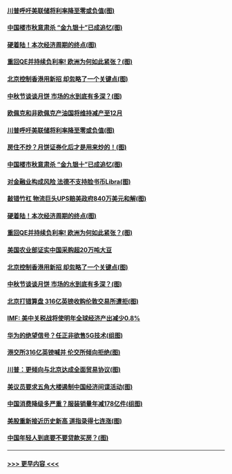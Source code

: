 #### [川普呼吁美联储将利率降至零或负值(图)](../pages/p5/907303.md?t=09142022) 
#### [中国楼市秋意肃杀 “金九银十”已成追忆(图)](../pages/p5/907275.md?t=09142022) 
#### [硬着陆！本次经济周期的终点(图)](../pages/p5/907268.md?t=09142022) 
#### [重回QE并持续负利率! 欧洲为何如此紧张？(图)](../pages/p5/907269.md?t=09142022) 
#### [北京控制香港用新招 却忽略了一个关键点(图)](../pages/p5/907256.md?t=09142022) 
#### [中秋节谈谈月饼 市场的水到底有多深？(图)](../pages/p5/907241.md?t=09142022) 
#### [欧佩克和非欧佩克产油国将维持减产至12月](../pages/p5/907339.md?t=09142022) 
#### [川普呼吁美联储将利率降至零或负值(图)](../pages/p5/907303.md?t=09142022) 
#### [房住不炒？月饼证券化后才是用来炒的！(图)](../pages/p5/907337.md?t=09142022) 
#### [中国楼市秋意肃杀 “金九银十”已成追忆(图)](../pages/p5/907275.md?t=09142022) 
#### [对金融业构成风险 法德不支持脸书币Libra(图)](../pages/p5/907312.md?t=09142022) 
#### [敲错竹杠 物流巨头UPS赔美政府840万美元和解(图)](../pages/p5/907308.md?t=09142022) 
#### [硬着陆！本次经济周期的终点(图)](../pages/p5/907268.md?t=09142022) 
#### [重回QE并持续负利率! 欧洲为何如此紧张？(图)](../pages/p5/907269.md?t=09142022) 
#### [美国农业部证实中国采购超20万吨大豆](../pages/p5/907287.md?t=09142022) 
#### [北京控制香港用新招 却忽略了一个关键点(图)](../pages/p5/907256.md?t=09142022) 
#### [中秋节谈谈月饼 市场的水到底有多深？(图)](../pages/p5/907241.md?t=09142022) 
#### [北京打错算盘 316亿英镑收购伦敦交易所遭拒(图)](../pages/p5/907236.md?t=09142022) 
#### [IMF: 美中关税战将使明年全球经济产出减少0.8%](../pages/p5/907233.md?t=09142022) 
#### [华为的绝望信号？任正非欲售5G技术(组图)](../pages/p5/907155.md?t=09142022) 
#### [港交所316亿英镑喊并 伦交所倾向拒绝(图)](../pages/p5/907207.md?t=09142022) 
#### [川普：更倾向与北京达成全面贸易协议(图)](../pages/p5/907211.md?t=09142022) 
#### [美议员要求五角大楼遏制中国经济间谍活动(图)](../pages/p5/907199.md?t=09142022) 
#### [中国消费降级多严重？服装销量年减178亿件(组图)](../pages/p5/907157.md?t=09142022) 
#### [美股重新接近历史新高 道指录得七连涨(图)](../pages/p5/907182.md?t=09142022) 
#### [中国年轻人到底要不要贷款买房？(图)](../pages/p5/907162.md?t=09142022) 

----
#### [ >>> 更早内容 <<< ](../indexes/p5-earlier.md)
